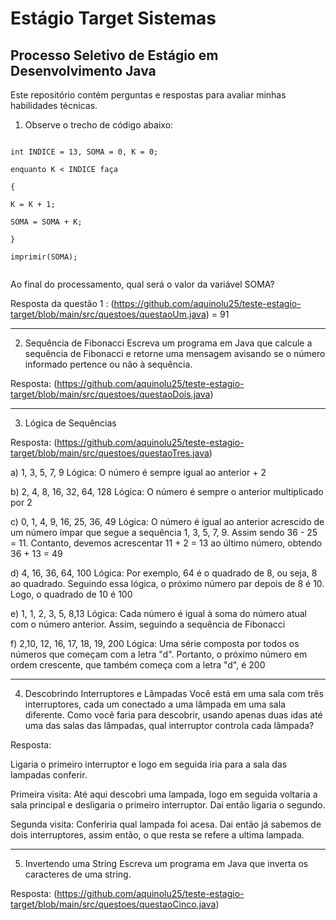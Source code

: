 # Estágio Target Sistemas
## Processo Seletivo de Estágio em Desenvolvimento Java

Este repositório contém perguntas e respostas para avaliar minhas habilidades técnicas.

1) Observe o trecho de código abaixo:

```

int INDICE = 13, SOMA = 0, K = 0;

enquanto K < INDICE faça

{

K = K + 1;

SOMA = SOMA + K;

}

imprimir(SOMA);


```
Ao final do processamento, qual será o valor da variável SOMA?

Resposta da questão 1 : (https://github.com/aquinolu25/teste-estagio-target/blob/main/src/questoes/questaoUm.java) =  91 

*******************************************************************************************************************************************************************

2) Sequência de Fibonacci
Escreva um programa em Java que calcule a sequência de Fibonacci e retorne uma mensagem avisando se o número informado pertence ou não à sequência.

Resposta: (https://github.com/aquinolu25/teste-estagio-target/blob/main/src/questoes/questaoDois.java)

*******************************************************************************************************************************************************************

3) Lógica de Sequências
   
Resposta: (https://github.com/aquinolu25/teste-estagio-target/blob/main/src/questoes/questaoTres.java)

a) 1, 3, 5, 7, 9
Lógica: O número é sempre igual ao anterior + 2

b) 2, 4, 8, 16, 32, 64, 128
Lógica: O número é sempre o anterior multiplicado por 2

c) 0, 1, 4, 9, 16, 25, 36, 49
Lógica: O número é igual ao anterior acrescido de um número ímpar que segue a sequência 1, 3, 5, 7, 9. Assim sendo 36 - 25 = 11. Contanto, devemos acrescentar 11 + 2 = 13 ao último número, obtendo 36 + 13 = 49

d) 4, 16, 36, 64, 100
Lógica: Por exemplo, 64 é o quadrado de 8, ou seja, 8 ao quadrado. Seguindo essa lógica, o próximo número par depois de 8 é 10. Logo, o quadrado de 10 é 100

e) 1, 1, 2, 3, 5, 8,13
Lógica: Cada número é igual à soma do número atual com o número anterior. Assim, seguindo a sequência de Fibonacci

f) 2,10, 12, 16, 17, 18, 19, 200
Lógica: Uma série composta por todos os números que começam com a letra "d". Portanto, o próximo número em ordem crescente, que também começa com a letra "d", é 200

*******************************************************************************************************************************************************************

4) Descobrindo Interruptores e Lâmpadas
Você está em uma sala com três interruptores, cada um conectado a uma lâmpada em uma sala diferente. Como você faria para descobrir, usando apenas duas idas até uma das salas das lâmpadas, qual interruptor controla cada lâmpada?

Resposta: 

Ligaria o primeiro interruptor e logo em seguida iria para a sala das lampadas conferir.

Primeira visita:
Até aqui descobri uma lampada, logo em seguida voltaria a sala principal e desligaria o primeiro interruptor. Dai então ligaria o segundo.

Segunda visita:
Conferiria qual lampada foi acesa. Dai então já sabemos de dois interruptores, assim então, o que resta se refere a ultima lampada.

*******************************************************************************************************************************************************************
5) Invertendo uma String
Escreva um programa em Java que inverta os caracteres de uma string.

Resposta: (https://github.com/aquinolu25/teste-estagio-target/blob/main/src/questoes/questaoCinco.java)

